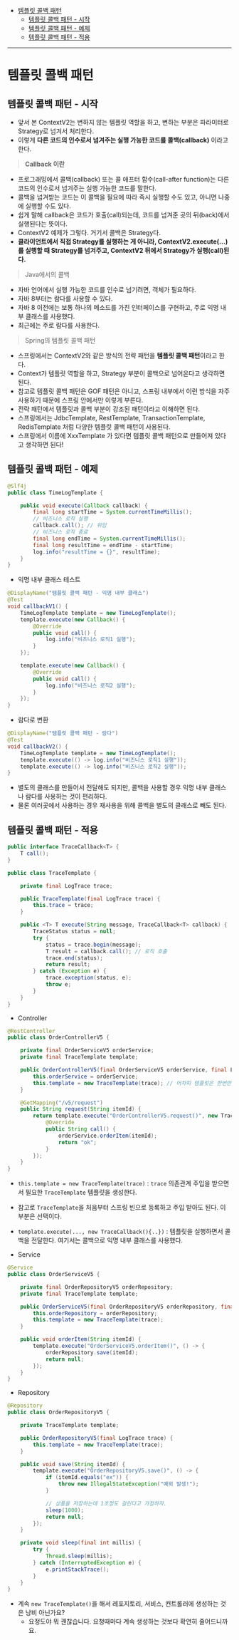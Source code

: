 - [템플릿 콜백 패턴](#템플릿-콜백-패턴)
  - [템플릿 콜백 패턴 - 시작](#템플릿-콜백-패턴---시작)
  - [템플릿 콜백 패턴 - 예제](#템플릿-콜백-패턴---예제)
  - [템플릿 콜백 패턴 - 적용](#템플릿-콜백-패턴---적용)

---

# 템플릿 콜백 패턴

## 템플릿 콜백 패턴 - 시작

- 앞서 본 ContextV2는 변하지 않는 템플릿 역할을 하고, 변하는 부분은 파라미터로 Strategy로 넘겨서 처리한다.
- 이렇게 **다른 코드의 인수로서 넘겨주는 실행 가능한 코드를 콜백(callback)** 이라고 한다.

> **Callback 이란**

- 프로그래밍에서 콜백(callback) 또는 콜 애프터 함수(call-after function)는 다른 코드의 인수로서 넘겨주는 실행 가능한 코드를 말한다.
- 콜백을 넘겨받는 코드는 이 콜백을 필요에 따라 즉시 실행할 수도 있고, 아니면 나중에 실행할 수도 있다.
- 쉽게 말해 callback은 코드가 호출(call)되는데, 코드를 넘겨준 곳의 뒤(back)에서 실행된다는 뜻이다.
- ContextV2 예제가 그렇다. 거기서 콜백은 Strategy다.
- **클라이언트에서 직접 Strategy를 실행하는 게 아니라, ContextV2.execute(...)를 실행할 때 Strategy를 넘겨주고, ContextV2 뒤에서 Strategy가 실행(call)된다.**


> Java에서의 콜백

- 자바 언어에서 실행 가능한 코드를 인수로 넘기려면, 객체가 필요하다.
- 자바 8부터는 람다를 사용할 수 있다.
- 자바 8 이전에는 보통 하나의 메소드를 가진 인터페이스를 구현하고, 주로 익명 내부 클래스를 사용했다.
- 최근에는 주로 람다를 사용한다.

> Spring의 템플릿 콜백 패턴

- 스프링에서는 ContextV2와 같은 방식의 전략 패턴을 **템플릿 콜백 패턴**이라고 한다.
- Context가 템플릿 역할을 하고, Strategy 부분이 콜백으로 넘어온다고 생각하면 된다.
- 참고로 템플릿 콜백 패턴은 GOF 패턴은 아니고, 스프링 내부에서 이런 방식을 자주 사용하기 때문에 스프링 안에서만 이렇게 부른다.
- 전략 패턴에서 템플릿과 콜백 부분이 강조된 패턴이라고 이해하면 된다.
- 스프링에서는 JdbcTemplate, RestTemplate, TransactionTemplate, RedisTemplate 처럼 다양한 템플릿 콜백 패턴이 사용된다.
- 스프링에서 이름에 XxxTemplate 가 있다면 템플릿 콜백 패턴으로 만들어져 있다고 생각하면 된다!

## 템플릿 콜백 패턴 - 예제

```java
@Slf4j
public class TimeLogTemplate {

    public void execute(Callback callback) {
        final long startTime = System.currentTimeMillis();
        // 비즈니스 로직 실행
        callback.call(); // 위임
        // 비즈니스 로직 종료
        final long endTime = System.currentTimeMillis();
        final long resultTime = endTime - startTime;
        log.info("resultTime = {}", resultTime);
    }
}
```

- 익명 내부 클래스 테스트

```java
@DisplayName("템플릿 콜백 패턴 - 익명 내부 클래스")
@Test
void callbackV1() {
    TimeLogTemplate template = new TimeLogTemplate();
    template.execute(new Callback() {
        @Override
        public void call() {
            log.info("비즈니스 로직1 실행");
        }
    });

    template.execute(new Callback() {
        @Override
        public void call() {
            log.info("비즈니스 로직2 실행");
        }
    });
}
```

- 람다로 변환

```java
@DisplayName("템플릿 콜백 패턴 - 람다")
@Test
void callbackV2() {
    TimeLogTemplate template = new TimeLogTemplate();
    template.execute(() -> log.info("비즈니스 로직1 실행"));
    template.execute(() -> log.info("비즈니스 로직2 실행"));
}
```

- 별도의 클래스를 만들어서 전달해도 되지만, 콜백을 사용할 경우 익명 내부 클래스나 람다를 사용하는 것이 편리하다.
- 물론 여러곳에서 사용하는 경우 재사용을 위해 콜백을 별도의 클래스로 빼도 된다.

## 템플릿 콜백 패턴 - 적용

```java
public interface TraceCallback<T> {
    T call();
}
```

```java
public class TraceTemplate {

    private final LogTrace trace;

    public TraceTemplate(final LogTrace trace) {
        this.trace = trace;
    }

    public <T> T execute(String message, TraceCallback<T> callback) {
        TraceStatus status = null;
        try {
            status = trace.begin(message);
            T result = callback.call(); // 로직 호출
            trace.end(status);
            return result;
        } catch (Exception e) {
            trace.exception(status, e);
            throw e;
        }
    }
}
```

- Controller

```java
@RestController
public class OrderControllerV5 {

    private final OrderServiceV5 orderService;
    private final TraceTemplate template;

    public OrderControllerV5(final OrderServiceV5 orderService, final LogTrace trace) {
        this.orderService = orderService;
        this.template = new TraceTemplate(trace); // 어차피 템플릿은 한번만 만들면 되기 때문에, OrderControllerV5 가 싱글톤이라서 딱 한번만 생성된다.
    }

    @GetMapping("/v5/request")
    public String request(String itemId) {
        return template.execute("OrderControllerV5.request()", new TraceCallback<>() {
            @Override
            public String call() {
                orderService.orderItem(itemId);
                return "ok";
            }
        });
    }
}
```

- `this.template = new TraceTemplate(trace)` : `trace` 의존관계 주입을 받으면서 필요한 `TraceTemplate` 템플릿을 생성한다.
- 참고로 `TraceTemplate`을 처음부터 스프링 빈으로 등록하고 주입 받아도 된다. 이 부분은 선택이다.
- `template.execute(..., new TraceCallback(){..})` : 템플릿을 실행하면서 콜백을 전달한다. 여기서는 콜백으로 익명 내부 클래스를 사용했다.

- Service

```java
@Service
public class OrderServiceV5 {

    private final OrderRepositoryV5 orderRepository;
    private final TraceTemplate template;

    public OrderServiceV5(final OrderRepositoryV5 orderRepository, final LogTrace trace) {
        this.orderRepository = orderRepository;
        this.template = new TraceTemplate(trace);
    }

    public void orderItem(String itemId) {
        template.execute("OrderServiceV5.orderItem()", () -> {
            orderRepository.save(itemId);
            return null;
        });
    }
}
```

- Repository

```java
@Repository
public class OrderRepositoryV5 {

    private TraceTemplate template;

    public OrderRepositoryV5(final LogTrace trace) {
        this.template = new TraceTemplate(trace);
    }

    public void save(String itemId) {
        template.execute("OrderRepositoryV5.save()", () -> {
            if (itemId.equals("ex")) {
                throw new IllegalStateException("예외 발생!");
            }

            // 상품을 저장하는데 1초정도 걸린다고 가정하자.
            sleep(1000);
            return null;
        });
    }

    private void sleep(final int millis) {
        try {
            Thread.sleep(millis);
        } catch (InterruptedException e) {
            e.printStackTrace();
        }
    }
}
```

- 계속 `new TraceTemplate()`을 해서 레포지토리, 서비스, 컨트롤러에 생성하는 것은 낭비 아닌가요?
  - 요정도야 뭐 괜찮습니다. 요청때마다 계속 생성하는 것보다 확연히 줄어드니까요.

